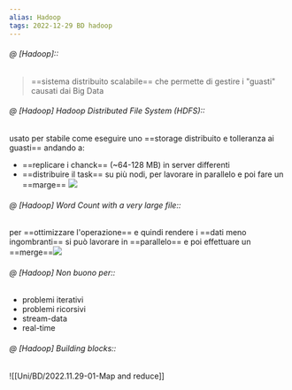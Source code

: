 ```yaml
---
alias: Hadoop
tags: 2022-12-29 BD hadoop
---
```


###### @ [Hadoop]::
> ==sistema distribuito scalabile== che permette di gestire i "guasti" causati dai Big Data
<!--ID: 1670254783796-->


###### @ [Hadoop] Hadoop Distributed File System (HDFS)::
usato per stabile come eseguire uno ==storage distribuito e tolleranza ai guasti== andando a:
- ==replicare i chanck== (~64-128 MB) in server differenti
- ==distribuire il task== su più nodi, per lavorare in parallelo e poi fare un ==marge==
![](Uni/BD/img/hdfs.jpeg)
<!--ID: 1670255298775-->


###### @ [Hadoop] Word Count with a very large file::
per ==ottimizzare l'operazione== e quindi rendere i ==dati meno ingombranti== si può lavorare in ==parallelo== e poi effettuare un ==merge==![](Uni/BD/img/wordcount.jpeg)
<!--ID: 1670257229282-->





###### @ [Hadoop] Non buono per::
- problemi iterativi
- problemi ricorsivi
- stream-data
- real-time
<!--ID: 1670257293357-->



###### @ [Hadoop] Building blocks::
![[Uni/BD/2022.11.29-01-Map and reduce]]
<!--ID: 1670257293365-->


